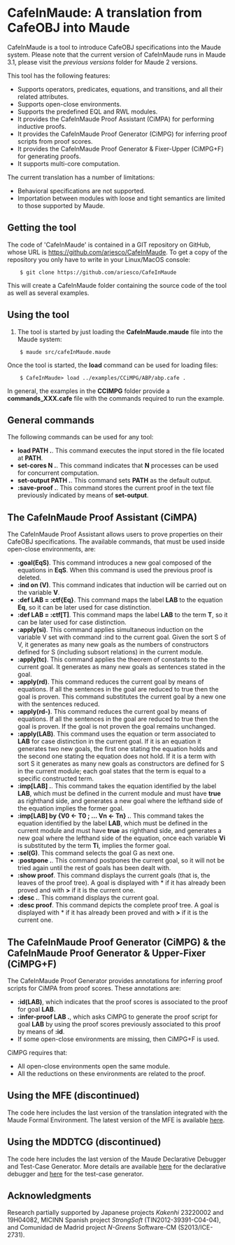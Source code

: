 CafeInMaude: A translation from CafeOBJ into Maude
==================================================

CafeInMaude is a tool to introduce CafeOBJ specifications into the Maude system. Please note
that the current version of CafeInMaude runs in Maude 3.1, please visit the *previous versions*
folder for Maude 2 versions.

This tool has the following features:
* Supports operators, predicates, equations, and transitions, and all their related
attributes.
* Supports open-close environments.
* Supports the predefined EQL and RWL modules.
* It provides the CafeInMaude Proof Assistant (CiMPA) for performing inductive proofs.
* It provides the CafeInMaude Proof Generator (CiMPG) for inferring proof scripts
from proof scores.
* It provides the CafeInMaude Proof Generator & Fixer-Upper (CiMPG+F) for generating
proofs.
* It supports multi-core computation.

The current translation has a number of limitations:
* Behavioral specifications are not supported.
* Importation between modules with loose and tight semantics are limited to
those supported by Maude.

Getting the tool
----------------

The code of 'CafeInMaude' is contained in a GIT repository on GitHub, whose URL is
https://github.com/ariesco/CafeInMaude. To get a copy of the repository you only
have to write in your Linux/MacOS console:

```
    $ git clone https://github.com/ariesco/CafeInMaude
```

This will create a CafeInMaude folder containing the source code of the tool as well as
several examples.

Using the tool
--------------

1. The tool is started by just loading the **CafeInMaude.maude** file into the Maude system:

```
    $ maude src/cafeInMaude.maude
```

Once the tool is started, the **load** command can be used for loading files:

```
    $ CafeInMaude> load ../examples/CCiMPG/ABP/abp.cafe .
```

In general, the examples in the **CCIMPG** folder provide a **commands_XXX.cafe** file with the
commands required to run the example.

General commands
----------------

The following commands can be used for any tool:
* **load PATH .**. This command executes the input stored in the file located at **PATH**.
* **set-cores N .**. This command indicates that **N** processes can be used for concurrent computation.
* **set-output PATH .**. This command sets **PATH** as the default output.
* **:save-proof .**. This command stores the current proof in the text file previously indicated by means of
**set-output**.

The CafeInMaude Proof Assistant (CiMPA)
---------------------------------------

The CafeInMaude Proof Assistant allows users to prove properties on their CafeOBJ
specifications. The available commands, that must be used inside open-close
environments, are:
* **:goal(EqS)**. This command introduces a new goal composed of the equations in
**EqS**. When this command is used the previous proof is deleted.
* **:ind on (V)**. This command indicates that induction will be carried out on the
variable **V**.
* **:def LAB = :ctf{Eq}**. This command maps the label **LAB** to the equation **Eq**,
so it can be later used for case distinction.
* **:def LAB = :ctf[T]**. This command maps the label **LAB** to the term **T**, so
it can be later used for case distinction.
* **:apply(si)**. This command applies simultaneous induction on the variable V set with
command :ind to the current goal. Given the sort S of V, it generates as many new goals
as the numbers of constructors defined for S (including subsort relations) in the
current module.
* **:apply(tc)**. This command applies the theorem of constants to the current goal.
It generates as many new goals as sentences stated in the goal.
* **:apply(rd)**. This command reduces the current goal by means of equations. If all the
sentences in the goal are reduced to true then the goal is proven. This command
substitutes the current goal by a new one with the sentences reduced.
* **:apply(rd-)**. This command reduces the current goal by means of equations. If all the
sentences in the goal are reduced to true then the goal is proven. If the goal is not
proven the goal remains unchanged.
* **:apply(LAB)**. This command uses the equation or term associated to **LAB** for
case distinction in the current goal. If it is an equation it generates two new goals,
the first one stating the equation holds and the second one stating the equation does
not hold. If it is a term with sort S it generates as many new goals as constructors
are defined for S in the current module; each goal states that the term is equal to
a specific constructed term.
* **:imp[LAB] .**. This command takes the equation identified by the label **LAB**,
which must be defined in the current module and must have **true** as righthand side,
and generates a new goal where the lefthand side of the equation implies the former
goal.
* **:imp[LAB] by {V0 <- T0 ; ... Vn <- Tn} .**. This command takes the equation
identified by the label **LAB**, which must be defined in the current module and
must have **true** as righthand side, and generates a new goal where the lefthand
side of the equation, once each variable **Vi** is substituted by the term **Ti**,
implies the former goal.
* **:sel(G)**. This command selects the goal G as next one.
* **:postpone .**. This command postpones the current goal, so it will not be tried
again until the rest of goals has been dealt with.
* **:show proof**. This command displays the current goals (that is, the leaves of
the proof tree). A goal is displayed with * if it has already been proved and with
**>** if it is the current one.
* **:desc .**. This command displays the current goal.
* **:desc proof**. This command depicts the complete proof tree.
A goal is displayed with * if it has already been proved and with
**>** if it is the current one.

The CafeInMaude Proof Generator (CiMPG) & the CafeInMaude Proof Generator & Upper-Fixer (CiMPG+F)
-------------------------------------------------------------------------------------------------

The CafeInMaude Proof Generator provides annotations for inferring proof scripts for
CiMPA from proof scores. These annotations are:
* **:id(LAB)**, which indicates that the proof scores is associated to the proof for
goal **LAB**.
* **:infer-proof LAB .**, which asks CiMPG to generate the proof script for goal **LAB** by
using the proof scores previously associated to this proof by means of **:id**.
* If some open-close environments are missing, then CiMPG+F is used.

CiMPG requires that:
* All open-close environments open the same module.
* All the reductions on these environments are related to the proof.

Using the MFE (discontinued)
----------------------------

The code here includes the last version of the translation integrated with the
Maude Formal Environment. The latest version of the MFE is available
[here](http://maude.lcc.uma.es/MFE/).

Using the MDDTCG (discontinued)
-------------------------------

The code here includes the last version of the Maude Declarative Debugger and
Test-Case Generator. More details are available
[here](http://maude.sip.ucm.es/debugging/) for the declarative debugger and
[here](http://maude.sip.ucm.es/testing/) for the test-case generator.

Acknowledgments
---------------

Research partially supported by Japanese projects *Kakenhi* 23220002 and 19H04082,
MICINN Spanish project *StrongSoft* (TIN2012-39391-C04-04), and
Comunidad de Madrid project *N-Greens* Software-CM (S2013/ICE-2731).